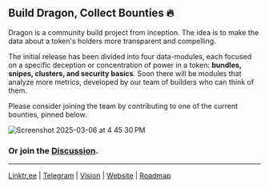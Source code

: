 ## Build Dragon, Collect Bounties 🔥

Dragon is a community build project from inception. The idea is to make the data about a token's holders more transparent and compelling.   

The initial release has been divided into four data-modules, each focused on a specific deception or concentration of power in a token: **bundles, snipes, clusters, and security basics**. Soon there will be modules that analyze more metrics, developed by our team of builders who can think of them.   

Please consider joining the team by contributing to one of the current bounties, pinned below.

![Screenshot 2025-03-06 at 4 45 30 PM](https://github.com/user-attachments/assets/6292af01-436b-4d15-b3ca-f7918c4a07a9)

### Or join the [Discussion](https://github.com/orgs/alpha-dragon-org/discussions).

---

[Linktr.ee](https://linktr.ee/alphadragon) |
[Telegram](https://t.me/+OU0SLVfcpEZhZWQx) | 
[Vision](https://dragon-12.gitbook.io/alpha-dragon) | 
[Website](https://alpha-dragon.ai/index.html) | 
[Roadmap](https://docs.google.com/presentation/d/e/2PACX-1vRWKTS6OiL_j0Xb707QJcrb18XhJQn8zdX7LgQIGvrWEaSPtL0cQAOz6_yt87lN3ZUMyIAFINNTh-LL/pub?start=true&loop=true&delayms=10000)
